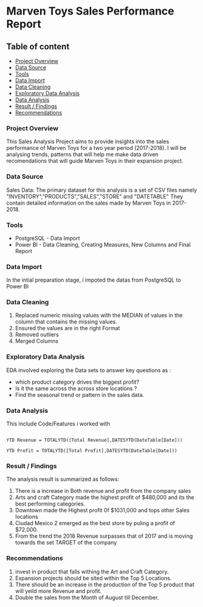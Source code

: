 # Marven Toys Sales Performance Report



## Table of content



- [Project Overview](project-overview)
- [Data Source](data-source)
- [Tools](tools)
- [Data Import](data-import)
- [Data Cleaning](data-cleaning)
- [Exploratory Data Analysis](eloratory-data-analysis)
- [Data Analysis](data-analysis)
- [Result / Findings](result-/-findings)
- [Recommendations](recommendations)



### Project Overview



This Sales Analysis Project aims to provide insights into the sales performance of Marven Toys for a two year period (2017-2018). I will be analysing trends, patterns that will help me make data driven recomendations that will guide Marven Toys in their expansion project.  



### Data Source 



Sales Data: The primary dataset for this analysis is a set of CSV files namely "INVENTORY","PRODUCTS","SALES","STORE" and "DATETABLE" They contain detailed information on the sales made by Marven Toys in 2017-2018.



### Tools



- PostgreSQL - Data Import
- Power BI - Data Cleaning, Creating Measures, New Columns and Final Report



### Data Import



In the intial preparation stage, i impoted the datas from PostgreSQL to Power BI




### Data Cleaning




1. Replaced numeric missing values with the MEDIAN of values in the column that contains the missing values.
2. Ensured the values are in the right Format
3. Removed outliers
4. Merged Columns
   
   

### Exploratory Data Analysis



EDA involved exploring the Data sets to answer key questions as :



- which product category drives the biggest profit?
- Is it the same across the across store locations ?
- Find the seasonal trend or pattern in the sales data.



### Data Analysis



This include Code/Features i worked with

```Power BI 

YTD Revenue = TOTALYTD([Total Revenue],DATESYTD(DateTable[Date]))

YTD Profit = TOTALYTD([Total Profit],DATESYTD(DateTable[Date]))

```


### Result / Findings



The analysis result is summarized as follows:



1. There is a increase in Both revenue and profit from the company sales
2. Arts and craft Category made the highest profit of $480,000 and its the best performing categories.
3. Downtown made the Highest profit 0f $1031,000 and tops other Sales locations
4. Ciudad Mexico 2 emerged as the best store by puling a profit of $72,000.
5. From the trend the 2018 Revenue surpasses that of 2017 and is moving towards the set TARGET of the company


### Recommendations


1. invest in product that falls withing the Art and Craft Category.
2. Expansion projects should be sited within the Top 5 Locations.
3. There should be an increase in the production of the Top 5 product that will yeild more Revenue and profit.
4. Double the sales from the Month of August till December.












